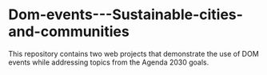 # Dom-events---Sustainable-cities-and-communities
This repository contains two web projects that demonstrate the use of DOM events while addressing topics from the Agenda 2030 goals.
